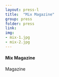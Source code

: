 ```yaml
---
layout: press-l
title:  "Mix Magazine"
group: press
folder: press
link:
img: 
- mix-1.jpg
- mix-2.jpg
---
```


#### Mix Magazine
Magazine